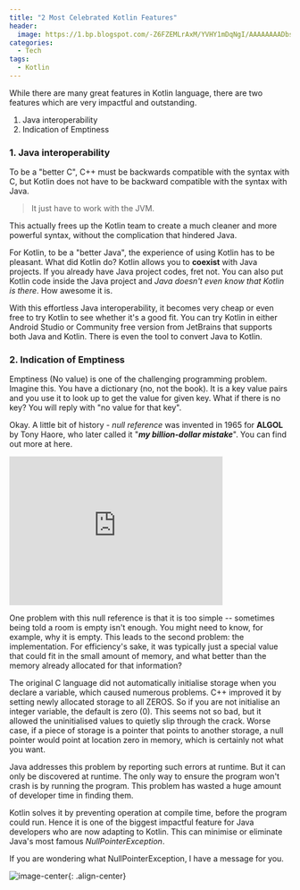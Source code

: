 ```yaml
---
title: "2 Most Celebrated Kotlin Features"
header:
  image: https://1.bp.blogspot.com/-Z6FZEMLrAxM/YVHY1mDqNgI/AAAAAAAADbs/2oh5tmlnobkji9i5gpMqx1lSrz9kCtQfwCLcBGAsYHQ/w640-h368/4955744.jpg
categories:
  - Tech
tags:
  - Kotlin
---
```


While there are many great features in Kotlin language, there are two features which are very impactful and outstanding.

1. Java interoperability
2. Indication of Emptiness

### 1. Java interoperability

To be a "better C", C++ must be backwards compatible with the syntax with C, but Kotlin does not have to be backward compatible with the syntax with Java.

> It just have to work with the JVM.

This actually frees up the Kotlin team to create a much cleaner and more powerful syntax, without the complication that hindered Java.

For Kotlin, to be a "better Java", the experience of using Kotlin has to be pleasant. What did Kotlin do? Kotlin allows you to **coexist** with Java projects. If you already have Java project codes, fret not. You can also put Kotlin code inside the Java project and _Java doesn't even know that Kotlin is there_. How awesome it is.

With this effortless Java interoperability, it becomes very cheap or even free to try Kotlin to see whether it's a good fit. You can try Kotlin in either Android Studio or Community free version from JetBrains that supports both Java and Kotlin. There is even the tool to convert Java to Kotlin.

### 2. Indication of Emptiness

Emptiness (No value) is one of the challenging programming problem. Imagine this. You have a dictionary (no, not the book). It is a key value pairs and you use it to look up to get the value for given key. What if there is no key? You will reply with "no value for that key".

Okay. A little bit of history - _null reference_ was invented in 1965 for **ALGOL** by Tony Haore, who later called it "**_my billion-dollar mistake_**". You can find out more at here.

<iframe width="382" height="266" src="https://www.youtube.com/embed/ybrQvs4x0Ps" title="YouTube video player" frameborder="0" allow="accelerometer; autoplay; clipboard-write; encrypted-media; gyroscope; picture-in-picture" allowfullscreen></iframe>

One problem with this null reference is that it is too simple -- sometimes being told a room is empty isn't enough. You might need to know, for example, why it is empty. This leads to the second problem: the implementation. For efficiency's sake, it was typically just a special value that could fit in the small amount of memory, and what better than the memory already allocated for that information?

The original C language did not automatically initialise storage when you declare a variable, which caused numerous problems. C++ improved it by setting newly allocated storage to all ZEROS. So if you are not initialise an integer variable, the default is zero (0). This seems not so bad, but it allowed the uninitialised values to quietly slip through the crack. Worse case, if a piece of storage is a pointer that points to another storage, a null pointer would point at location zero in memory, which is certainly not what you want.

Java addresses this problem by reporting such errors at runtime. But it can only be discovered at runtime. The only way to ensure the program won't crash is by running the program. This problem has wasted a huge amount of developer time in finding them.

Kotlin solves it by preventing operation at compile time, before the program could run. Hence it is one of the biggest impactful feature for Java developers who are now adapting to Kotlin. This can minimise or eliminate Java's most famous _NullPointerException_.

If you are wondering what NullPointerException, I have a message for you.

![image-center](https://1.bp.blogspot.com/-JNuTOjliIzg/YVHlOpvDAsI/AAAAAAAADb0/Rw8r6TgbrG44PzI9bIq4wR-_GAiu2XA_ACLcBGAsYHQ/w640-h384/questions-develoer-jobs-tags-users-earch-what-is-a-nullpointerexception-32587564.png){: .align-center}
